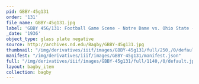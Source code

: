 ```yaml
---
pid: GBBY-45g131
order: '131'
file_name: GBBY-45g131.jpg
label: 'GBBY 45G/131: Football Game Scene - Notre Dame vs. Ohio State - 1936'
_date: '1936'
object_type: glass plate negative
source: http://archives.nd.edu/Bagby/GBBY-45g131.jpg
thumbnail: "/img/derivatives/iiif/images/GBBY-45g131/full/250,/0/default.jpg"
manifest: "/img/derivatives/iiif/images/GBBY-45g131/manifest.json"
full: "/img/derivatives/iiif/images/GBBY-45g131/full/1140,/0/default.jpg"
layout: bagby_item
collection: bagby
---
```

